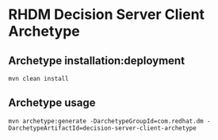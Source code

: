 # RHDM Decision Server Client Archetype

## Archetype installation:deployment
```
mvn clean install
```

## Archetype usage
```
mvn archetype:generate -DarchetypeGroupId=com.redhat.dm -DarchetypeArtifactId=decision-server-client-archetype
```